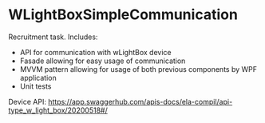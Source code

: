 # WLightBoxSimpleCommunication
Recruitment task. Includes:
- API for communication with wLightBox device
- Fasade allowing for easy usage of communication 
- MVVM pattern allowing for usage of both previous components by WPF application
- Unit tests

Device API: https://app.swaggerhub.com/apis-docs/ela-compil/api-type_w_light_box/20200518#/
